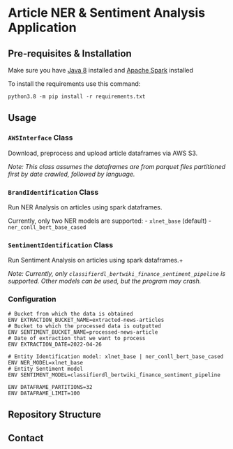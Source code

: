 # Article NER & Sentiment Analysis Application

## Pre-requisites & Installation
Make sure you have [Java 8](https://java.com/en/download/manual.jsp) installed and [Apache Spark](https://spark.apache.org/downloads.html) installed

To install the requirements use this command:

    python3.8 -m pip install -r requirements.txt

## Usage

### `AWSInterface` Class

Download, preprocess and upload article dataframes via AWS S3.

_Note: This class assumes the dataframes are from parquet files partitioned first by date crawled, followed by language._

### `BrandIdentification` Class

Run NER Analysis on articles using spark dataframes.

Currently, only two NER models are supported:
    - `xlnet_base` (default)
    - `ner_conll_bert_base_cased`

### `SentimentIdentification` Class

Run Sentiment Analysis on articles using spark dataframes.+

_Note: Currently, only `classifierdl_bertwiki_finance_sentiment_pipeline` is supported. Other models can be used, but the program may crash._
### Configuration

```docker
# Bucket from which the data is obtained
ENV EXTRACTION_BUCKET_NAME=extracted-news-articles
# Bucket to which the processed data is outputted
ENV SENTIMENT_BUCKET_NAME=processed-news-article
# Date of extraction that we want to process
ENV EXTRACTION_DATE=2022-04-26 

# Entity Identification model: xlnet_base | ner_conll_bert_base_cased
ENV NER_MODEL=xlnet_base
# Entity Sentiment model
ENV SENTIMENT_MODEL=classifierdl_bertwiki_finance_sentiment_pipeline 

ENV DATAFRAME_PARTITIONS=32
ENV DATAFRAME_LIMIT=100
```

## Repository Structure

## Contact
